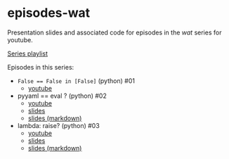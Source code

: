 episodes-wat
============

Presentation slides and associated code for episodes in the *wat* series for
youtube.

[Series playlist](https://www.youtube.com/playlist?list=PLWBKAf81pmOamJfoHz4oRdieWQysmUkaW)

Episodes in this series:

- `False == False in [False]` (python) #01
    - [youtube](https://www.youtube.com/watch?v=mRPU3l54Z7I)
- pyyaml == eval ? (python) #02
    - [youtube](https://www.youtube.com/watch?v=ATY_R6qEa3s)
    - [slides](https://anthonywritescode.github.io/episodes-wat/02-pyyaml/#/2)
    - [slides (markdown)](https://github.com/anthonywritescode/episodes-wat/blob/master/02-pyyaml/slides.md)
- lambda: raise? (python) #03
    - [youtube](https://www.youtube.com/watch?v=JPXDBPZRE7Y)
    - [slides](https://anthonywritescode.github.io/episodes-wat/03-lambda-raise/#/2)
    - [slides (markdown)](https://github.com/anthonywritescode/episodes-wat/blob/master/03-lambda-raise/slides.md)

